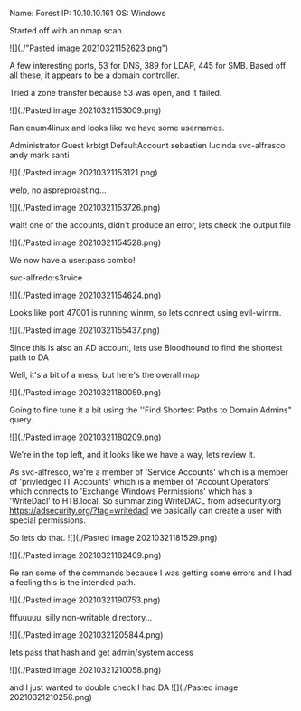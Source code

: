 Name: Forest
IP: 10.10.10.161
OS: Windows

Started off with an nmap scan.

![](./"Pasted image 20210321152623.png")

A few interesting ports, 53 for DNS, 389 for LDAP, 445 for SMB. Based off all these, it appears to be a domain controller.


Tried a zone transfer because 53 was open, and it failed.

![](./Pasted image 20210321153009.png)

Ran enum4linux and looks like we have some usernames.

Administrator
Guest
krbtgt
DefaultAccount
sebastien
lucinda
svc-alfresco
andy
mark
santi

![](./Pasted image 20210321153121.png)

welp, no aspreproasting...

![](./Pasted image 20210321153726.png)	

wait! one of the accounts, didn't produce an error, lets check the output file

![](./Pasted image 20210321154528.png)

We now have a user:pass combo!

svc-alfredo:s3rvice

![](./Pasted image 20210321154624.png)

Looks like port 47001 is running winrm, so lets connect using evil-winrm.

![](./Pasted image 20210321155437.png)

Since this is also an AD account, lets use Bloodhound to find the shortest path to DA

Well, it's a bit of a mess, but here's the overall map

![](./Pasted image 20210321180059.png)

Going to fine tune it a bit using the ''Find Shortest Paths to Domain Admins" query.

![](./Pasted image 20210321180209.png)

We're in the top left, and it looks like we have a way, lets review it.

As svc-alfresco, we're a member of 'Service Accounts' which is a member of 'privledged IT Accounts' which is a member of 'Account Operators' which connects to 'Exchange Windows Permissions' which has a 'WriteDacl' to HTB.local.  So summarizing WriteDACL from adsecurity.org
https://adsecurity.org/?tag=writedacl we basically can create a user with special permissions.

So lets do that.
![](./Pasted image 20210321181529.png)	

![](./Pasted image 20210321182409.png)

Re ran some of the commands because I was getting some errors and I had a feeling this is the intended path.

![](./Pasted image 20210321190753.png)

fffuuuuu, silly non-writable directory...

![](./Pasted image 20210321205844.png)

lets pass that hash and get admin/system access

![](./Pasted image 20210321210058.png)

and I just wanted to double check I had DA
![](./Pasted image 20210321210256.png)
